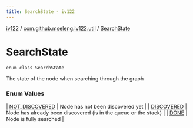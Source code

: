 ```yaml
---
title: SearchState - iv122
---
```


[iv122](../../index.md) / [com.github.mseleng.iv122.util](../index.md) / [SearchState](.)

# SearchState

`enum class SearchState`

The state of the node when searching through the graph

### Enum Values

| [NOT_DISCOVERED](-n-o-t_-d-i-s-c-o-v-e-r-e-d.md) | Node has not been discovered yet |
| [DISCOVERED](-d-i-s-c-o-v-e-r-e-d.md) | Node has already been discovered (is in the queue or the stack) |
| [DONE](-d-o-n-e.md) | Node is fully searched |

